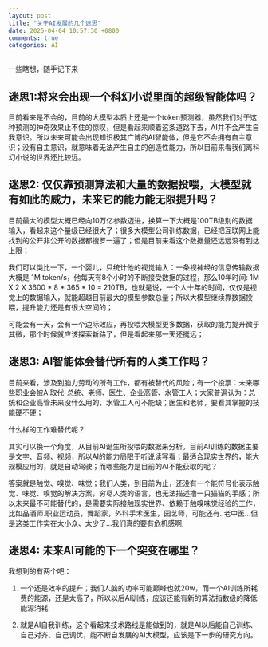 ```yaml
---
layout: post
title: "关于AI发展的几个迷思"
date: 2025-04-04 10:57:30 +0800
comments: true
categories: AI
---
```


 一些瞎想，随手记下来

## 迷思1:将来会出现一个科幻小说里面的超级智能体吗？

目前看来是不会的，目前的大模型本质上还是一个token预测器，虽然我们对于这种预测的神奇效果止不住的惊叹，但是看起来顺着这条道路下去，AI并不会产生自我意识。所以未来可能会出现知识极其广博的AI智能体，但是它不会拥有自主意识；没有自主意识，就意味着无法产生自主的创造性能力，所以目前来看我们离科幻小说的世界还比较远。

## 迷思2: 仅仅靠预测算法和大量的数据投喂，大模型就有如此的威力，未来它的能力能无限提升吗？

目前最大的模型大概已经向10万亿参数迈进，换算一下大概是100TB级别的数据输入，看起来这个量级已经很大了；很多大模型公司训练数据，已经把互联网上能找到的公开非公开的数据都搜罗一遍了；但是目前来看这个数据量还远远没有到达上限；

我们可以类比一下，一个婴儿，只统计他的视觉输入：一条视神经的信息传输数据大概是 1M token/s，他每天有8个小时的不断接受数据的过程，那么10年时间: 1M X 2 X 3600 * 8 * 365 * 10 = 210TB，也就是说，一个人十年的时间，仅仅是视觉上的数据输入，就能超越目前最大的模型参数总量；所以大模型继续靠数据投喂，提升能力还是有很大空间的；

可能会有一天，会有一个边际效应，再投喂大模型更多数据，获取的能力提升微乎其微，那个时候就应该探索新路了，但是看起来那一天还挺远；


## 迷思3: AI智能体会替代所有的人类工作吗？

目前来看，涉及到脑力劳动的所有工作，都有被替代的风险；有一个投票：未来哪些职业会被AI取代-总统、老师、医生、企业高管、水管工人；大家普遍认为：总统和企业高管未来没什么用的，水管工人可不能缺；医生和老师，要看其掌握的技能硬不硬；

什么样的工作难替代呢？

其实可以换一个角度，从目前AI诞生所投喂的数据来分析。目前AI训练的数据主要是文字、音频、视频，所以AI的能力局限于听说读写看；最适合现实世界的，能大规模应用的，就是自动驾驶；而哪些能力是目前的AI不能获取的呢？

答案就是触觉、嗅觉、味觉；我们人类，到目前为止，还没有一个能符号化表示触觉、味觉、嗅觉的解决方案，穷尽人类的语言，也无法描述撸一只猫猫的手感；所以未来最不可能替代的，是需要实际接触现实世界、依赖于触嗅味觉经验的工作，比如品酒师.职业运动员，舞蹈家，外科手术医生，园艺师，可能还有..老中医...但是这类工作实在太小众、太少了...我们真的要有危机感啊;


## 迷思4: 未来AI可能的下一个突变在哪里？

我想到的有两个吧：

1. 一个还是效率的提升；我们人脑的功率可能巅峰也就20w，而一个AI训练所耗费的能源，还是太高了，所以以后AI训练，应该还能有新的算法指数级的降低能源消耗

2. 就是AI自我训练，这个看起来技术路线是能做到的，就是AI以后能自己训练、自己对齐、自己调优，能不断自发展的AI大模型，应该是下一步的研究方向。
